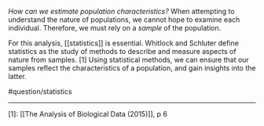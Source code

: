 *How can we estimate population characteristics?* When attempting to understand the nature of populations, we cannot hope to examine each individual. Therefore, we must rely on a *sample* of the population.

For this analysis, [[statistics]] is essential. Whitlock and Schluter define statistics as the study of methods to describe and measure aspects of nature from samples. [1] Using statistical methods, we can ensure that our samples reflect the characteristics of a population, and gain insights into the latter. 

#question/statistics

---
[1]: [[The Analysis of Biological Data (2015)]], p 6